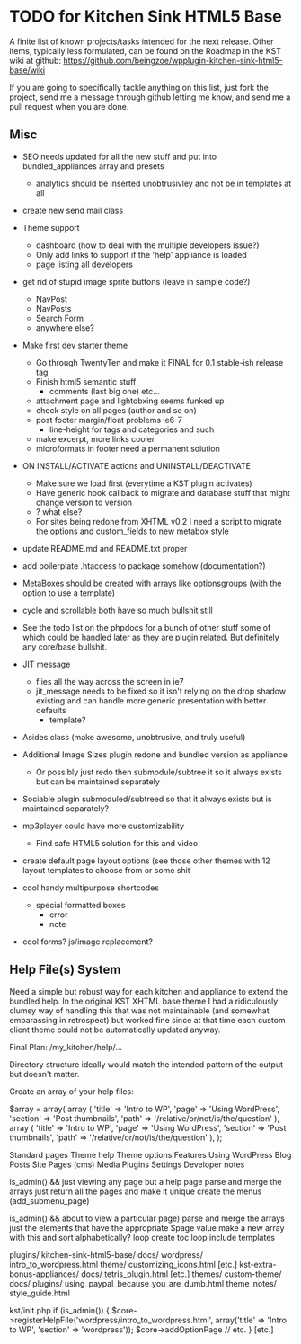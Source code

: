 # TODO for Kitchen Sink HTML5 Base #

A finite list of known projects/tasks intended for the next release.
Other items, typically less formulated, can be found on the Roadmap in the
KST wiki at github: https://github.com/beingzoe/wpplugin-kitchen-sink-html5-base/wiki

If you are going to specifically tackle anything on this list, just
fork the project, send me a message through github letting me know,
and send me a pull request when you are done.


## Misc ##

* SEO needs updated for all the new stuff and put into bundled_appliances array and presets
  * analytics should be inserted unobtrusivley and not be in templates at all

* create new send mail class

* Theme support
  * dashboard (how to deal with the multiple developers issue?)
  * Only add links to support if the 'help' appliance is loaded
  * page listing all developers

* get rid of stupid image sprite buttons (leave in sample code?)
  * NavPost
  * NavPosts
  * Search Form
  * anywhere else?

* Make first dev starter theme
  * Go through TwentyTen and make it FINAL for 0.1 stable-ish release tag
  * Finish html5 semantic stuff
    * comments (last big one) etc...
  * attachment page and lightobxing seems funked up
  * check style on all pages (author and so on)
  * post footer margin/float problems ie6-7
    * line-height for tags and categories and such
  * make excerpt, more links cooler
  * microformats in footer need a permanent solution


* ON INSTALL/ACTIVATE actions and UNINSTALL/DEACTIVATE
  * Make sure we load first (everytime a KST plugin activates)
  * Have generic hook callback to migrate and database stuff that might change version to version
  * ? what else?
  * For sites being redone from XHTML v0.2 I need a script to migrate the options and custom_fields to new metabox style

* update README.md and README.txt proper

* add boilerplate .htaccess to package somehow (documentation?)

* MetaBoxes should be created with arrays like optionsgroups (with the option to use a template)

* cycle and scrollable both have so much bullshit still

* See the todo list on the phpdocs for a bunch of other stuff some of which
  could be handled later as they are plugin related. But definitely any
  core/base bullshit.

* JIT message
  * flies all the way across the screen in ie7
  * jit_message needs to be fixed so it isn't relying on the drop shadow existing and can handle more generic presentation with better defaults
    * template?

* Asides class (make awesome, unobtrusive, and truly useful)

* Additional Image Sizes plugin redone and bundled version as appliance
  * Or possibly just redo then submodule/subtree it so it always exists but can be maintained separately
* Sociable plugin submoduled/subtreed so that it always exists but is maintained separately?

* mp3player could have more customizability
  * Find safe HTML5 solution for this and video

* create default page layout options (see those other themes with 12 layout templates to choose from or some shit
* cool handy multipurpose shortcodes
  * special formatted boxes
    * error
    * note
* cool forms? js/image replacement?


## Help File(s) System ##

Need a simple but robust way for each kitchen and appliance to extend the bundled
help. In the original KST XHTML base theme I had a ridiculously clumsy way of
handling this that was not maintainable (and somewhat embarassing in retrospect)
but worked fine since at that time each custom client theme could not be
automatically updated anyway.

Final Plan:
/my_kitchen/help/...

Directory structure ideally would match the intended pattern of the output
but doesn't matter.

Create an array of your help files:

$array = array(
            array (
                'title' => 'Intro to WP',
                'page' => 'Using WordPress',
                'section' => 'Post thumbnails',
                'path' => '/relative/or/not/is/the/question'
                ),
            array (
                'title' => 'Intro to WP',
                'page' => 'Using WordPress',
                'section' => 'Post thumbnails',
                'path' => '/relative/or/not/is/the/question'
                ),
);

Standard pages
    Theme help
    Theme options
    Features
    Using WordPress
    Blog Posts
    Site Pages (cms)
    Media
    Plugins
    Settings
    Developer notes


is_admin() && just viewing any page but a help page
    parse and merge the arrays
        just return all the pages and make it unique
            create the menus (add_submenu_page)

is_admin() && about to view a particular page)
    parse and merge the arrays
        just the elements that have the appropriate $page value
            make a new array with this and sort alphabetically?
                loop
                    create toc
                loop
                    include templates



plugins/
  kitchen-sink-html5-base/
    docs/
      wordpress/
        intro_to_wordpress.html
      theme/
        customizing_icons.html
      [etc.]
  kst-extra-bonus-appliances/
    docs/
      tetris_plugin.html
      [etc.]
themes/
  custom-theme/
    docs/
      plugins/
        using_paypal_because_you_are_dumb.html
      theme_notes/
        style_guide.html

kst/init.php
if (is_admin()) {
  $core->registerHelpFile('wordpress/intro_to_wordpress.html', array('title' => 'Intro to WP', 'section' => 'wordpress'));
  $core->addOptionPage // etc.
}
  [etc.]







